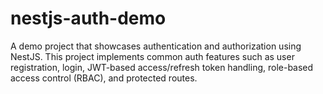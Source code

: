 # nestjs-auth-demo
A demo project that showcases authentication and authorization using NestJS. This project implements common auth features such as user registration, login, JWT-based access/refresh token handling, role-based access control (RBAC), and protected routes.
